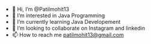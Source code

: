 - 👋 Hi, I’m @Patilmohit13
- 👀 I’m interested in Java Programming 
- 🌱 I’m currently learning Java Developement
- 💞️ I’m looking to collaborate on Instagram and linkedin
- 📫 How to reach me patilmohit13@gmail.com

<!---
Patilmohit13/Patilmohit13 is a ✨ special ✨ repository because its `README.md` (this file) appears on your GitHub profile.
You can click the Preview link to take a look at your changes.
--->
